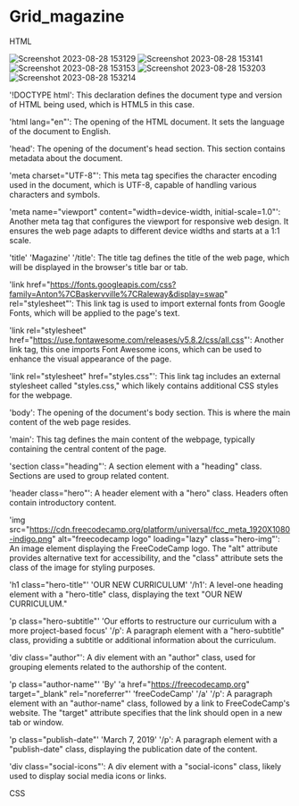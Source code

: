 # Grid_magazine

HTML

![Screenshot 2023-08-28 153129](https://github.com/rupesh0511/Grid_magazine/assets/69234169/d474b244-5bf6-4c30-b983-7c9144ab72af)
![Screenshot 2023-08-28 153141](https://github.com/rupesh0511/Grid_magazine/assets/69234169/9557b730-1d02-43e9-b5f4-ba0ef784382e)
![Screenshot 2023-08-28 153153](https://github.com/rupesh0511/Grid_magazine/assets/69234169/f98950b3-29f2-4358-af07-1aa6afcef787)
![Screenshot 2023-08-28 153203](https://github.com/rupesh0511/Grid_magazine/assets/69234169/3d25bc33-ddb0-49ab-9b2b-d448d16e1d6b)
![Screenshot 2023-08-28 153214](https://github.com/rupesh0511/Grid_magazine/assets/69234169/d293bd64-bafe-4709-8417-741eddbf6b1e)

'!DOCTYPE html': This declaration defines the document type and version of HTML being used, which is HTML5 in this case.

'html lang="en"': The opening of the HTML document. It sets the language of the document to English.

'head': The opening of the document's head section. This section contains metadata about the document.

'meta charset="UTF-8"': This meta tag specifies the character encoding used in the document, which is UTF-8, capable of handling various characters and symbols.

'meta name="viewport" content="width=device-width, initial-scale=1.0"': Another meta tag that configures the viewport for responsive web design. It ensures the web page adapts to different device widths and starts at a 1:1 scale.

'title' 'Magazine' '/title': The title tag defines the title of the web page, which will be displayed in the browser's title bar or tab.

'link href="https://fonts.googleapis.com/css?family=Anton%7CBaskervville%7CRaleway&display=swap" rel="stylesheet"': This link tag is used to import external fonts from Google Fonts, which will be applied to the page's text.

'link rel="stylesheet" href="https://use.fontawesome.com/releases/v5.8.2/css/all.css"': Another link tag, this one imports Font Awesome icons, which can be used to enhance the visual appearance of the page.

'link rel="stylesheet" href="styles.css"': This link tag includes an external stylesheet called "styles.css," which likely contains additional CSS styles for the webpage.


'body': The opening of the document's body section. This is where the main content of the web page resides.


'main': This tag defines the main content of the webpage, typically containing the central content of the page.


'section class="heading"': A section element with a "heading" class. Sections are used to group related content.


'header class="hero"': A header element with a "hero" class. Headers often contain introductory content.


'img src="https://cdn.freecodecamp.org/platform/universal/fcc_meta_1920X1080-indigo.png" alt="freecodecamp logo" loading="lazy" class="hero-img"': An image element displaying the FreeCodeCamp logo. The "alt" attribute provides alternative text for accessibility, and the "class" attribute sets the class of the image for styling purposes.


'h1 class="hero-title"' 'OUR NEW CURRICULUM' '/h1': A level-one heading element with a "hero-title" class, displaying the text "OUR NEW CURRICULUM."


'p class="hero-subtitle"' 'Our efforts to restructure our curriculum with a more project-based focus' '/p': A paragraph element with a "hero-subtitle" class, providing a subtitle or additional information about the curriculum.


'div class="author"': A div element with an "author" class, used for grouping elements related to the authorship of the content.


'p class="author-name"' 'By' 'a href="https://freecodecamp.org" target="_blank" rel="noreferrer"' 'freeCodeCamp' '/a' '/p': A paragraph element with an "author-name" class, followed by a link to FreeCodeCamp's website. The "target" attribute specifies that the link should open in a new tab or window.


'p class="publish-date"' 'March 7, 2019' '/p': A paragraph element with a "publish-date" class, displaying the publication date of the content.


'div class="social-icons"': A div element with a "social-icons" class, likely used to display social media icons or links.


CSS

